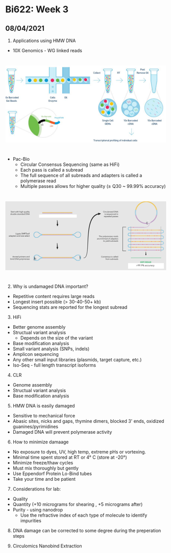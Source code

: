 # Bi622: Week 3

## 08/04/2021  

1) Applications using HMW DNA  
* 10X Genomics - WG linked reads  

#

![](Figures/10X_genomics.PNG)  

#

* Pac-Bio  
    * Circular Consensus Sequencing (same as HiFi)
    * Each pass is called a subread
    * The full sequence of all subreads and adapters is called a polymerase read
    * Multiple passes allows for higher quality (&#8805; Q30 ~ 99.99% accuracy)  
#

![](Figures/circ_con.PNG)  

#
2) Why is undamaged DNA important?  
* Repetitive content requires large reads  
* Longest insert possible (&#62; 30-40-50+ kb)  
* Sequencing stats are reported for the longest subread  

3) HiFi
* Better genome assembly  
* Structual variant analysis  
    * Depends on the size of the variant
* Base modification analysis
* Small variant analysis (SNPs, indels)
* Amplicon sequencing
* Any other small input libraries (plasmids, target capture, etc.)
* Iso-Seq - full length transcript isoforms  
4) CLR  
* Genome assembly
* Structual variant analysis  
* Base modification analysis  
5) HMW DNA is easily damaged   
* Sensitive to mechanical force  
* Abasic sites, nicks and gaps, thymine dimers, blocked 3' ends, oxidized guanines/pyrimidines  
* Damaged DNA will prevent polymerase activity  
6) How to minimize damaage  
* No exposure to dyes, UV, high temp, extreme pHs or vortexing.
* Minimal time spent stored at RT or 4&#176; C (store at -20&#176;)  
* Minimize freeze/thaw cycles  
* Must mix thoroughly but gently
* Use Eppendorf Protein Lo-Bind tubes
* Take your time and be patient  

7) Considerations for lab:  
* Quality
* Quantity (+10 micrograms for shearing , +5 micrograms after)
* Purity - using nanodrop  
    * Use the refractive index of each type of molecule  to identify impurities  

8) DNA damage can be corrected to some degree during the preperation steps  

9) Circulomics Nanobind Extraction   

#   











